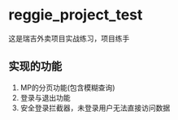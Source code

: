 # reggie_project_test

这是瑞吉外卖项目实战练习，项目练手

## 实现的功能
1. MP的分页功能(包含模糊查询)
2. 登录与退出功能
3. 安全登录拦截器，未登录用户无法直接访问数据
